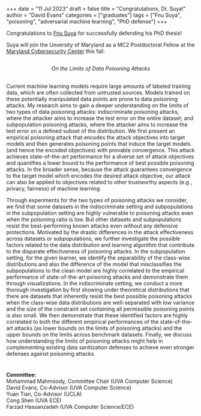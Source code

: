 +++
date = "11 Jul 2023"
draft = false
title = "Congratulations, Dr. Suya!"
author = "David Evans"
categories = ["graduates"]
tags = ["Fnu Suya", "poisoning", "adversarial machine learning", "PhD defense"]
+++

Congratulations to [Fnu Suya](fsuya.org) for successfully defending
his PhD thesis!

Suya will join the Unversity of Maryland as a MC2 Postdoctoral Fellow
at the [Maryland Cybersecurity Center](https://cyber.umd.edu/about) this fall.


##

<center>
<em>
On the Limits of Data Poisoning Attacks
</em>
</center>

##

Current machine learning models require large amounts of labeled training data, which are often collected from untrusted sources. Models trained on these potentially manipulated data points are prone to data poisoning attacks. My research aims to gain a deeper understanding on the limits of two types of data poisoning attacks: indiscriminate poisoning attacks, where the attacker aims to increase the test error on the entire dataset; and subpopulation poisoning attacks, where the attacker aims to increase the test error on a defined subset of the distribution. We first present an empirical poisoning attack that encodes the attack objectives into target models and then generates poisoning points that induce the target models (and hence the encoded objectives) with provable convergence. This attack achieves state-of-the-art performance for a diverse set of attack objectives and quantifies a lower bound to the performance of best possible poisoning attacks. In the broader sense, because the attack guarantees convergence to the target model which encodes the desired attack objective, our attack can also be applied to objectives related to other trustworthy aspects (e.g., privacy, fairness) of machine learning.

Through experiments for the two types of poisoning attacks we consider, we find that some datasets in the indiscriminate setting and subpopulations in the subpopulation setting are highly vulnerable to poisoning attacks even when the poisoning ratio is low. But other datasets and subpopulations resist the best-performing known attacks even without any defensive protections. Motivated by the drastic differences in the attack effectiveness across datasets or subpopulations, we further investigate the possible factors related to the data distribution and learning algorithm that contribute to the disparate effectiveness of poisoning attacks. In the subpopulation setting, for the given learner, we identify the separability of the class-wise distributions and also the difference of the model that misclassifies the subpopulations to the clean model are highly correlated to the empirical performance of state-of-the-art poisoning attacks and demonstrate them through visualizations. In the indiscriminate setting, we conduct a more thorough investigation by first showing under theoretical distributions that there are datasets that inherently resist the best possible poisoning attacks when the class-wise data distributions are well-separated with low variance and the size of the constraint set containing all permissible poisoning points is also small. We then demonstrate that these identified factors are highly correlated to both the different empirical performances of the state-of-the-art attacks (as lower bounds on the limits of poisoning attacks) and the upper bounds on the limits across benchmark datasets. Finally, we discuss how understanding the limits of poisoning attacks might help in complementing existing data sanitization defenses to achieve even stronger defenses against poisoning attacks.

#

**Committee:**  
Mohammad Mahmoody, Committee Chair (UVA Computer Science)  
David Evans, Co-Advisor (UVA Computer Science)  
Yuan Tian, Co-Advisor (UCLA)  
Cong Shen (UVA ECE)  
Farzad Hassanzadeh (UVA Computer Science/ECE)
